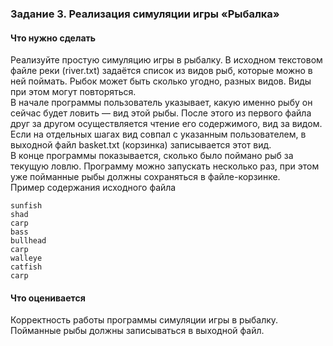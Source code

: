 ### Задание 3. Реализация симуляции игры «Рыбалка»

#### Что нужно сделать

Реализуйте простую симуляцию игры в рыбалку. В исходном текстовом файле реки (river.txt) задаётся список из видов рыб, которые можно в ней поймать. Рыбок может быть сколько угодно, разных видов. Виды при этом могут повторяться.  
В начале программы пользователь указывает, какую именно рыбу он сейчас будет ловить — вид этой рыбы. После этого из первого файла друг за другом осуществляется чтение его содержимого, вид за видом. Если на отдельных шагах вид совпал с указанным пользователем, в выходной файл basket.txt (корзинка) записывается этот вид.  
В конце программы показывается, сколько было поймано рыб за текущую ловлю. Программу можно запускать несколько раз, при этом уже пойманные рыбы должны сохраняться в файле-корзинке.  
Пример содержания исходного файла

```
sunfish
shad
carp
bass
bullhead
carp
walleye
catfish
carp
```

#### Что оценивается

Корректность работы программы симуляции игры в рыбалку. Пойманные рыбы должны записываться в выходной файл.
